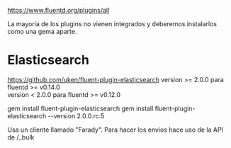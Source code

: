 https://www.fluentd.org/plugins/all

La mayoría de los plugins no vienen integrados y deberemos instalarlos como una gema aparte.


# Elasticsearch
https://github.com/uken/fluent-plugin-elasticsearch
version >= 2.0.0 para fluentd >= v0.14.0  
version < 2.0.0 para fluentd >= v0.12.0  

gem install fluent-plugin-elasticsearch
gem install fluent-plugin-elasticsearch --version 2.0.0.rc.5

Usa un cliente llamado "Farady".
Para hacer los envios hace uso de la API de /_bulk
